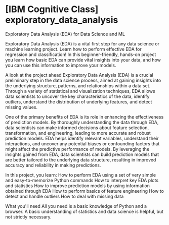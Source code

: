 # [IBM Cognitive Class] exploratory_data_analysis
 Exploratory Data Analysis (EDA) for Data Science and ML

Exploratory Data Analysis (EDA) is a vital first step for any data science or machine learning project. Learn how to perform effective EDA for regression and classification! In this beginner-friendly, hands-on project you learn how basic EDA can provide vital insights into your data, and how you can use this information to improve your models.

A look at the project ahead
Exploratory Data Analysis (EDA) is a crucial preliminary step in the data science process, aimed at gaining insights into the underlying structure, patterns, and relationships within a data set. Through a variety of statistical and visualization techniques, EDA allows data scientists to uncover the key characteristics of the data, identify outliers, understand the distribution of underlying features, and detect missing values.

One of the primary benefits of EDA is its role in enhancing the effectiveness of prediction models. By thoroughly understanding the data through EDA, data scientists can make informed decisions about feature selection, transformation, and engineering, leading to more accurate and robust prediction models. EDA helps identify relevant variables, understand their interactions, and uncover any potential biases or confounding factors that might affect the predictive performance of models. By leveraging the insights gained from EDA, data scientists can build prediction models that are better tailored to the underlying data structure, resulting in improved accuracy and reliability in making predictions.

In this project, you learn:
How to perform EDA using a set of very simple and easy-to-memorize Python commands
How to interpret key EDA plots and statistics
How to improve prediction models by using information obtained through EDA
How to perform basics of feature engineering
How to detect and handle outliers
How to deal with missing data

What you'll need
All you need is a basic knowledge of Python and a browser. A basic understanding of statistics and data science is helpful, but not strictly necessary.
